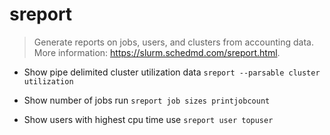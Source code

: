 # sreport
> Generate reports on jobs, users, and clusters from accounting data.
> More information: <https://slurm.schedmd.com/sreport.html>.

- Show pipe delimited cluster utilization data
`sreport --parsable cluster utilization`

- Show number of jobs run
`sreport job sizes printjobcount`

- Show users with highest cpu time use
`sreport user topuser`

